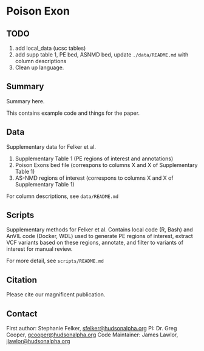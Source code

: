 # Poison Exon

## TODO
1. add local_data (ucsc tables)
2. add supp table 1, PE bed, ASNMD bed, update `./data/README.md` with column descriptions
3. Clean up language.

## Summary
Summary here.

This contains example code and things for the paper.

## Data

Supplementary data for Felker et al.
1. Supplementary Table 1 (PE regions of interest and annotations)
2. Poison Exons bed file (correspons to columns X and X of Supplementary Table 1)
3. AS-NMD regions of interest (correspons to columns X and X of Supplementary Table 1)

For column descriptions, see `data/README.md`

## Scripts
Supplementary methods for Felker et al.
Contains local code (R, Bash) and AnVIL code (Docker, WDL) used to generate PE regions of interest, extract VCF variants based on these regions, annotate, and filter to variants of interest for manual review.

For more detail, see `scripts/README.md`

## Citation

Please cite our magnificent publication.

## Contact

First author: Stephanie Felker, sfelker@hudsonalpha.org
PI: Dr. Greg Cooper, gcooper@hudsonalpha.org
Code Maintainer: James Lawlor, jlawlor@hudsonalpha.org
